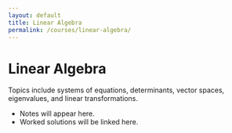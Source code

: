 ```yaml
---
layout: default
title: Linear Algebra
permalink: /courses/linear-algebra/
---
```


# Linear Algebra

Topics include systems of equations, determinants, vector spaces, eigenvalues, and linear transformations.  

- Notes will appear here.  
- Worked solutions will be linked here.  
